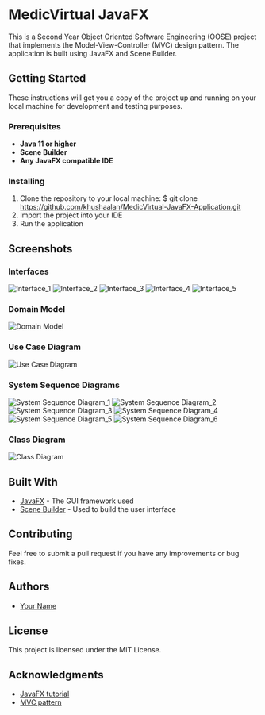 # MedicVirtual JavaFX

This is a Second Year Object Oriented Software Engineering (OOSE) project that implements the Model-View-Controller (MVC) design pattern. The application is built using JavaFX and Scene Builder.

## Getting Started

These instructions will get you a copy of the project up and running on your local machine for development and testing purposes.

### Prerequisites

- **Java 11 or higher**
- **Scene Builder**
- **Any JavaFX compatible IDE**

### Installing

1. Clone the repository to your local machine: $ git clone https://github.com/khushaalan/MedicVirtual-JavaFX-Application.git
2. Import the project into your IDE
3. Run the application

## Screenshots

### Interfaces
![Interface_1](https://github.com/khushaalan/MedicVirtual-JavaFX-Application/blob/master/screenshots/interface1.png)
![Interface_2](https://github.com/khushaalan/MedicVirtual-JavaFX-Application/blob/master/screenshots/interface1.png)
![Interface_3](https://github.com/khushaalan/MedicVirtual-JavaFX-Application/blob/master/screenshots/interface1.png)
![Interface_4](https://github.com/khushaalan/MedicVirtual-JavaFX-Application/blob/master/screenshots/interface1.png)
![Interface_5](https://github.com/khushaalan/MedicVirtual-JavaFX-Application/blob/master/screenshots/interface1.png)

### Domain Model
![Domain Model](https://github.com/khushaalan/MedicVirtual-JavaFX-Application/blob/main/screenshots/domain_model.png)

### Use Case Diagram
![Use Case Diagram](https://github.com/khushaalan/MedicVirtual-JavaFX-Application/blob/main/screenshots/use_case_diagram.png)

### System Sequence Diagrams
![System Sequence Diagram_1](https://github.com/khushaalan/MedicVirtual-JavaFX-Application/blob/main/screenshots/system_sequence_diagram1.png)
![System Sequence Diagram_2](https://github.com/khushaalan/MedicVirtual-JavaFX-Application/blob/main/screenshots/system_sequence_diagram2.png)
![System Sequence Diagram_3](https://github.com/khushaalan/MedicVirtual-JavaFX-Application/blob/main/screenshots/system_sequence_diagram3.png)
![System Sequence Diagram_4](https://github.com/khushaalan/MedicVirtual-JavaFX-Application/blob/main/screenshots/system_sequence_diagram4.png)
![System Sequence Diagram_5](https://github.com/khushaalan/MedicVirtual-JavaFX-Application/blob/main/screenshots/system_sequence_diagram5.png)
![System Sequence Diagram_6](https://github.com/khushaalan/MedicVirtual-JavaFX-Application/blob/main/screenshots/system_sequence_diagram6.png)

### Class Diagram
![Class Diagram](https://github.com/khushaalan/MedicVirtual-JavaFX-Application/blob/main/screenshots/class_diagram.png)

## Built With

- [JavaFX](https://openjfx.io/) - The GUI framework used
- [Scene Builder](https://gluonhq.com/products/scene-builder/) - Used to build the user interface

## Contributing

Feel free to submit a pull request if you have any improvements or bug fixes.

## Authors

- [Your Name](https://github.com/khushaalan)

## License

This project is licensed under the MIT License.

## Acknowledgments

- [JavaFX tutorial](https://docs.oracle.com/javafx/2/get_started/jfxpub-get_started.htm)
- [MVC pattern](https://en.wikipedia.org/wiki/Model%E2%80%93view%E2%80%93controller)
